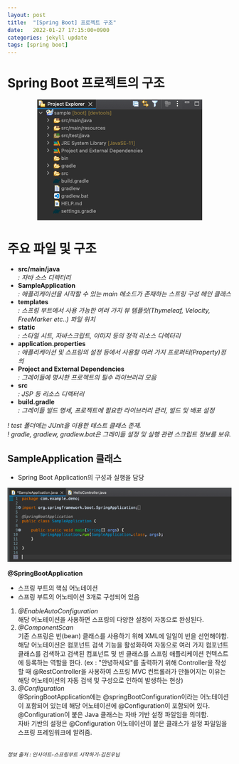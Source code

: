 ```yaml
---
layout: post
title:  "[Spring Boot] 프로젝트 구조"
date:   2022-01-27 17:15:00+0900
categories: jekyll update
tags: [spring boot]
---
```

# Spring Boot 프로젝트의 구조

<p align="center"><img src="/assets/img/blog/스프링 부트/spring boot 1.png"></p>

# 주요 파일 및 구조

- **src/main/java**  
    *: 자바 소스 디렉터리*  
- **SampleApplication**  
    *: 애플리케이션을 시작할 수 있는 main 메소드가 존재하는 스프링 구성 메인 클래스*  
- **templates**  
    *: 스프링 부트에서 사용 가능한 여러 가지 뷰 템플릿(Thymeleaf, Velocity, FreeMarker etc..) 파일 위치*  
- **static**  
    *: 스타일 시트, 자바스크립트, 이미지 등의 정적 리소스 디렉터리*  
- **application.properties**  
    *: 애플리케이션 및 스프링의 설정 등에서 사용할 여러 가지 프로퍼티(Property)정의*  
- **Project and External Dependencies**  
    *: 그레이들에 명시한 프로젝트의 필수 라이브러리 모음*  
- **src**  
    *: JSP 등 리소스 디렉터리*  
- **build.gradle**  
    *: 그레이들 빌드 명세, 프로젝트에 필요한 라이브러리 관리, 빌드 및 배포 설정*  
  
*! test 폴더에는 JUnit을 이용한 테스트 클래스 존재.*  
*! gradle, gradlew, gradlew.bat은 그레이들 설정 및 실행 관련 스크립트 정보를 보유.*  

## SampleApplication 클래스
 - Spring Boot Application의 구성과 실행을 담당  
<p align="center"><img src="/assets/img/blog/스프링 부트/spring boot 2.png"></p>
  
**@SpringBootApplication**  
 - 스프링 부트의 핵심 어노테이션  
 - 스프링 부트의 어노테이션 3개로 구성되어 있음  

1. *@EnableAutoConfiguration*  
해당 어노테이션을 사용하면 스프링의 다양한 설정이 자동으로 완성된다.  
2. *@ComponentScan*  
기존 스프링은 빈(bean) 클래스를 사용하기 위해 XML에 일일이 빈을 선언해야함.  
해당 어노테이션은 컴포넌트 검색 기능을 활성화하여 자동으로 여러 가지 컴포넌트 클래스를 검색하고 검색된 컴포넌트 및 빈 클래스를 스프링 애플리케이션 컨텍스트에 등록하는 역할을 한다.  (ex : "안녕하세요"를 출력하기 위해 Controller을 작성할 때 @RestController을 사용하여 스프링 MVC 컨트롤러가 만들어지는 이유는 해당 어노테이션의 자동 검색 및 구성으로 인하여 발생하는 현상)  
3. *@Configuration*  
@SpringBootApplication에는 @springBootConfiguration이라는 어노테이션이 포함되어 있는데 해당 어노테이션에 @Configuration이 포함되어 있다.  
@Configuration이 붙은 Java 클래스는 자바 기반 설정 파일임을 의미함.  
자바 기반의 설정은 @Configuration 어노테이션이 붙은 클래스가 설정 파일임을 스프링 프레임워크에 알려줌.  

<br><small><i>정보 출처 : 인사이트-스프링부트 시작하기-김진우님</i></small>